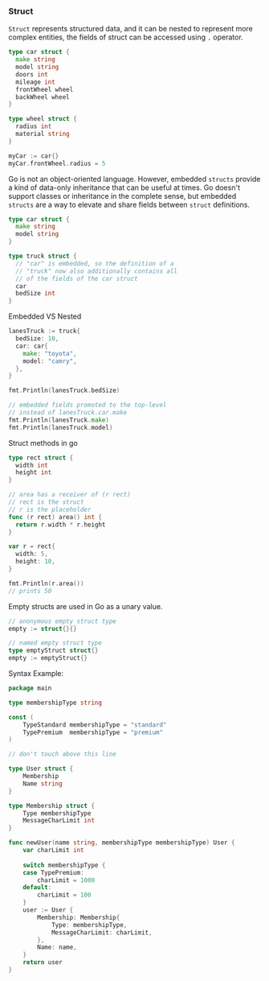 ### Struct

`Struct` represents structured data, and it can be nested to represent more complex entities, the fields of struct can be accessed using `.` operator.
```go
type car struct {
  make string
  model string
  doors int
  mileage int
  frontWheel wheel
  backWheel wheel
}

type wheel struct {
  radius int
  material string
}

myCar := car{}
myCar.frontWheel.radius = 5
```
Go is not an object-oriented language. However, embedded `structs` provide a kind of data-only inheritance that can be useful at times. Go doesn't support classes or inheritance in the complete sense, but embedded `structs` are a way to elevate and share fields between `struct` definitions.

```go
type car struct {
  make string
  model string
}

type truck struct {
  // "car" is embedded, so the definition of a
  // "truck" now also additionally contains all
  // of the fields of the car struct
  car
  bedSize int
}
```

Embedded VS Nested
```go
lanesTruck := truck{
  bedSize: 10,
  car: car{
    make: "toyota",
    model: "camry",
  },
}

fmt.Println(lanesTruck.bedSize)

// embedded fields promoted to the top-level
// instead of lanesTruck.car.make
fmt.Println(lanesTruck.make)
fmt.Println(lanesTruck.model)
```

Struct methods in go
```go
type rect struct {
  width int
  height int
}

// area has a receiver of (r rect)
// rect is the struct
// r is the placeholder
func (r rect) area() int {
  return r.width * r.height
}

var r = rect{
  width: 5,
  height: 10,
}

fmt.Println(r.area())
// prints 50
```

Empty structs are used in Go as a unary value.

```go
// anonymous empty struct type
empty := struct{}{}

// named empty struct type
type emptyStruct struct{}
empty := emptyStruct{}
```

Syntax Example:
```go
package main

type membershipType string

const (
	TypeStandard membershipType = "standard"
	TypePremium  membershipType = "premium"
)

// don't touch above this line

type User struct {
	Membership 
	Name string
}

type Membership struct {
	Type membershipType
	MessageCharLimit int
}

func newUser(name string, membershipType membershipType) User {
	var charLimit int
	
	switch membershipType {
	case TypePremium: 
		charLimit = 1000
	default:
		charLimit = 100
	}
	user := User {
		Membership: Membership{
			Type: membershipType,
			MessageCharLimit: charLimit,
		},
		Name: name,
	}
	return user
}
```
